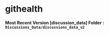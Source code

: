 # githealth


#### Most Recent Version [discussion_data] Folder : `Discussions_Data/discussions_data_v2`
